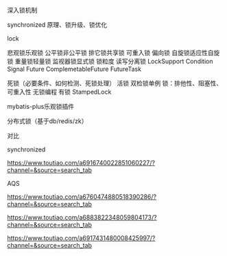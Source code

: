 深入锁机制 

synchronized   原理、锁升级、锁优化

lock 

悲观锁乐观锁 公平锁非公平锁 排它锁共享锁 可重入锁 偏向锁 自旋锁适应性自旋锁 重量锁轻量锁  监视器锁显式锁 锁粒度   读写分离锁   LockSupport Condition Signal Future ComplemetableFuture FutureTask   

死锁（必要条件、如何检测、死锁处理）
活锁 双检锁单例   锁：排他性、阻塞性、可重入性 无锁编程 有锁 StampedLock

mybatis-plus乐观锁插件

分布式锁（基于db/redis/zk）

对比

synchronized

https://www.toutiao.com/a6916740022851060227/?channel=&source=search_tab

AQS

https://www.toutiao.com/a6760474880518390286/?channel=&source=search_tab

https://www.toutiao.com/a6883822348059804173/?channel=&source=search_tab

https://www.toutiao.com/a6917431480008425997/?channel=&source=search_tab